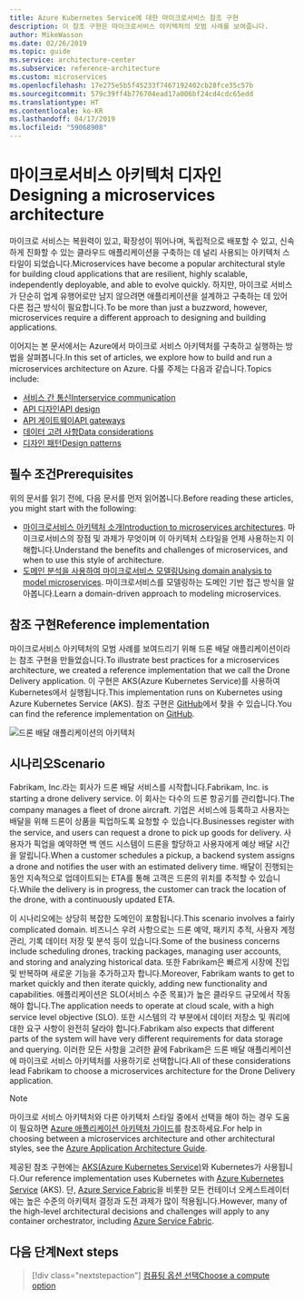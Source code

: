 ```yaml
---
title: Azure Kubernetes Service에 대한 마이크로서비스 참조 구현
description: 이 참조 구현은 마이크로서비스 아키텍처의 모범 사례를 보여줍니다.
author: MikeWasson
ms.date: 02/26/2019
ms.topic: guide
ms.service: architecture-center
ms.subservice: reference-architecture
ms.custom: microservices
ms.openlocfilehash: 17e275e5b5f45233f7467192402cb28fce35c57b
ms.sourcegitcommit: 579c39ff4b776704ead17a006bf24cd4cdc65edd
ms.translationtype: HT
ms.contentlocale: ko-KR
ms.lasthandoff: 04/17/2019
ms.locfileid: "59068908"
---
```

# <a name="designing-a-microservices-architecture"></a><span data-ttu-id="7a882-103">마이크로서비스 아키텍처 디자인</span><span class="sxs-lookup"><span data-stu-id="7a882-103">Designing a microservices architecture</span></span>

<span data-ttu-id="7a882-104">마이크로 서비스는 복원력이 있고, 확장성이 뛰어나며, 독립적으로 배포할 수 있고, 신속하게 진화할 수 있는 클라우드 애플리케이션을 구축하는 데 널리 사용되는 아키텍처 스타일이 되었습니다.</span><span class="sxs-lookup"><span data-stu-id="7a882-104">Microservices have become a popular architectural style for building cloud applications that are resilient, highly scalable, independently deployable, and able to evolve quickly.</span></span> <span data-ttu-id="7a882-105">하지만, 마이크로 서비스가 단순히 업계 유행어로만 남지 않으려면 애플리케이션을 설계하고 구축하는 데 있어 다른 접근 방식이 필요합니다.</span><span class="sxs-lookup"><span data-stu-id="7a882-105">To be more than just a buzzword, however, microservices require a different approach to designing and building applications.</span></span>

<span data-ttu-id="7a882-106">이어지는 본 문서에서는 Azure에서 마이크로 서비스 아키텍처를 구축하고 실행하는 방법을 살펴봅니다.</span><span class="sxs-lookup"><span data-stu-id="7a882-106">In this set of articles, we explore how to build and run a microservices architecture on Azure.</span></span> <span data-ttu-id="7a882-107">다룰 주제는 다음과 같습니다.</span><span class="sxs-lookup"><span data-stu-id="7a882-107">Topics include:</span></span>

- [<span data-ttu-id="7a882-108">서비스 간 통신</span><span class="sxs-lookup"><span data-stu-id="7a882-108">Interservice communication</span></span>](./interservice-communication.md)
- [<span data-ttu-id="7a882-109">API 디자인</span><span class="sxs-lookup"><span data-stu-id="7a882-109">API design</span></span>](./api-design.md)
- [<span data-ttu-id="7a882-110">API 게이트웨이</span><span class="sxs-lookup"><span data-stu-id="7a882-110">API gateways</span></span>](./gateway.md)
- [<span data-ttu-id="7a882-111">데이터 고려 사항</span><span class="sxs-lookup"><span data-stu-id="7a882-111">Data considerations</span></span>](./data-considerations.md)
- [<span data-ttu-id="7a882-112">디자인 패턴</span><span class="sxs-lookup"><span data-stu-id="7a882-112">Design patterns</span></span>](./patterns.md)

## <a name="prerequisites"></a><span data-ttu-id="7a882-113">필수 조건</span><span class="sxs-lookup"><span data-stu-id="7a882-113">Prerequisites</span></span>

<span data-ttu-id="7a882-114">위의 문서를 읽기 전에, 다음 문서를 먼저 읽어봅니다.</span><span class="sxs-lookup"><span data-stu-id="7a882-114">Before reading these articles, you might start with the following:</span></span>

- <span data-ttu-id="7a882-115">[마이크로서비스 아키텍처 소개](../introduction.md)</span><span class="sxs-lookup"><span data-stu-id="7a882-115">[Introduction to microservices architectures](../introduction.md).</span></span> <span data-ttu-id="7a882-116">마이크로서비스의 장점 및 과제가 무엇이며 이 아키텍처 스타일을 언제 사용하는지 이해합니다.</span><span class="sxs-lookup"><span data-stu-id="7a882-116">Understand the benefits and challenges of microservices, and when to use this style of architecture.</span></span>
- <span data-ttu-id="7a882-117">[도메인 분석을 사용하여 마이크로서비스 모델링](../model/domain-analysis.md)</span><span class="sxs-lookup"><span data-stu-id="7a882-117">[Using domain analysis to model microservices](../model/domain-analysis.md).</span></span> <span data-ttu-id="7a882-118">마이크로서비스를 모델링하는 도메인 기반 접근 방식을 알아봅니다.</span><span class="sxs-lookup"><span data-stu-id="7a882-118">Learn a domain-driven approach to modeling microservices.</span></span>

## <a name="reference-implementation"></a><span data-ttu-id="7a882-119">참조 구현</span><span class="sxs-lookup"><span data-stu-id="7a882-119">Reference implementation</span></span>

<span data-ttu-id="7a882-120">마이크로서비스 아키텍처의 모범 사례를 보여드리기 위해 드론 배달 애플리케이션이라는 참조 구현을 만들었습니다.</span><span class="sxs-lookup"><span data-stu-id="7a882-120">To illustrate best practices for a microservices architecture, we created a reference implementation that we call the Drone Delivery application.</span></span> <span data-ttu-id="7a882-121">이 구현은 AKS(Azure Kubernetes Service)를 사용하여 Kubernetes에서 실행됩니다.</span><span class="sxs-lookup"><span data-stu-id="7a882-121">This implementation runs on Kubernetes using Azure Kubernetes Service (AKS).</span></span> <span data-ttu-id="7a882-122">참조 구현은 [GitHub][drone-ri]에서 찾을 수 있습니다.</span><span class="sxs-lookup"><span data-stu-id="7a882-122">You can find the reference implementation on [GitHub][drone-ri].</span></span>

![드론 배달 애플리케이션의 아키텍처](../images/drone-delivery.png)

## <a name="scenario"></a><span data-ttu-id="7a882-124">시나리오</span><span class="sxs-lookup"><span data-stu-id="7a882-124">Scenario</span></span>

<span data-ttu-id="7a882-125">Fabrikam, Inc.라는 회사가 드론 배달 서비스를 시작합니다.</span><span class="sxs-lookup"><span data-stu-id="7a882-125">Fabrikam, Inc. is starting a drone delivery service.</span></span> <span data-ttu-id="7a882-126">이 회사는 다수의 드론 항공기를 관리합니다.</span><span class="sxs-lookup"><span data-stu-id="7a882-126">The company manages a fleet of drone aircraft.</span></span> <span data-ttu-id="7a882-127">기업은 서비스에 등록하고 사용자는 배달을 위해 드론이 상품을 픽업하도록 요청할 수 있습니다.</span><span class="sxs-lookup"><span data-stu-id="7a882-127">Businesses register with the service, and users can request a drone to pick up goods for delivery.</span></span> <span data-ttu-id="7a882-128">사용자가 픽업을 예약하면 백 엔드 시스템이 드론을 할당하고 사용자에게 예상 배달 시간을 알립니다.</span><span class="sxs-lookup"><span data-stu-id="7a882-128">When a customer schedules a pickup, a backend system assigns a drone and notifies the user with an estimated delivery time.</span></span> <span data-ttu-id="7a882-129">배달이 진행되는 동안 지속적으로 업데이트되는 ETA를 통해 고객은 드론의 위치를 추적할 수 있습니다.</span><span class="sxs-lookup"><span data-stu-id="7a882-129">While the delivery is in progress, the customer can track the location of the drone, with a continuously updated ETA.</span></span>

<span data-ttu-id="7a882-130">이 시나리오에는 상당히 복잡한 도메인이 포함됩니다.</span><span class="sxs-lookup"><span data-stu-id="7a882-130">This scenario involves a fairly complicated domain.</span></span> <span data-ttu-id="7a882-131">비즈니스 우려 사항으로는 드론 예약, 패키지 추적, 사용자 계정 관리, 기록 데이터 저장 및 분석 등이 있습니다.</span><span class="sxs-lookup"><span data-stu-id="7a882-131">Some of the business concerns include scheduling drones, tracking packages, managing user accounts, and storing and analyzing historical data.</span></span> <span data-ttu-id="7a882-132">또한 Fabrikam은 빠르게 시장에 진입 및 반복하며 새로운 기능을 추가하고자 합니다.</span><span class="sxs-lookup"><span data-stu-id="7a882-132">Moreover, Fabrikam wants to get to market quickly and then iterate quickly, adding new functionality and capabilities.</span></span> <span data-ttu-id="7a882-133">애플리케이션은 SLO(서비스 수준 목표)가 높은 클라우드 규모에서 작동해야 합니다.</span><span class="sxs-lookup"><span data-stu-id="7a882-133">The application needs to operate at cloud scale, with a high service level objective (SLO).</span></span> <span data-ttu-id="7a882-134">또한 시스템의 각 부분에서 데이터 저장소 및 쿼리에 대한 요구 사항이 완전히 달라야 합니다.</span><span class="sxs-lookup"><span data-stu-id="7a882-134">Fabrikam also expects that different parts of the system will have very different requirements for data storage and querying.</span></span> <span data-ttu-id="7a882-135">이러한 모든 사항을 고려한 끝에 Fabrikam은 드론 배달 애플리케이션에 마이크로 서비스 아키텍처를 사용하기로 선택합니다.</span><span class="sxs-lookup"><span data-stu-id="7a882-135">All of these considerations lead Fabrikam to choose a microservices architecture for the Drone Delivery application.</span></span>

> [!NOTE]
> <span data-ttu-id="7a882-136">마이크로 서비스 아키텍처와 다른 아키텍처 스타일 중에서 선택을 해야 하는 경우 도움이 필요하면 [Azure 애플리케이션 아키텍처 가이드](../../guide/index.md)를 참조하세요.</span><span class="sxs-lookup"><span data-stu-id="7a882-136">For help in choosing between a microservices architecture and other architectural styles, see the [Azure Application Architecture Guide](../../guide/index.md).</span></span>

<span data-ttu-id="7a882-137">제공된 참조 구현에는 [AKS(Azure Kubernetes Service)](/azure/aks/)와 Kubernetes가 사용됩니다.</span><span class="sxs-lookup"><span data-stu-id="7a882-137">Our reference implementation uses Kubernetes with [Azure Kubernetes Service](/azure/aks/) (AKS).</span></span> <span data-ttu-id="7a882-138">단, [Azure Service Fabric](/azure/service-fabric/)을 비롯한 모든 컨테이너 오케스트레이터에는 높은 수준의 아키텍처 결정과 도전 과제가 많이 적용됩니다.</span><span class="sxs-lookup"><span data-stu-id="7a882-138">However, many of the high-level architectural decisions and challenges will apply to any container orchestrator, including [Azure Service Fabric](/azure/service-fabric/).</span></span>

<!-- links -->

[drone-ri]: https://github.com/mspnp/microservices-reference-implementation/tree/v0.1.0-orig

## <a name="next-steps"></a><span data-ttu-id="7a882-139">다음 단계</span><span class="sxs-lookup"><span data-stu-id="7a882-139">Next steps</span></span>

> [!div class="nextstepaction"]
> [<span data-ttu-id="7a882-140">컴퓨팅 옵션 선택</span><span class="sxs-lookup"><span data-stu-id="7a882-140">Choose a compute option</span></span>](./compute-options.md)